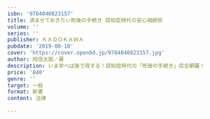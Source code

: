 ```yaml
---
isbn: '9784040823157'
title: 済ませておきたい死後の手続き 認知症時代の安心相続術
volume: ''
series: ''
publisher: ＫＡＤＯＫＡＷＡ
pubdate: '2019-08-10'
cover: 'https://cover.openbd.jp/9784040823157.jpg'
author: 岡信太郎／著
description: いま学べば後で得する！認知症時代の「死後の手続き」完全網羅！
price: '840'
genre: ''
target: 一般
format: 新書
content: 法律

---
```

